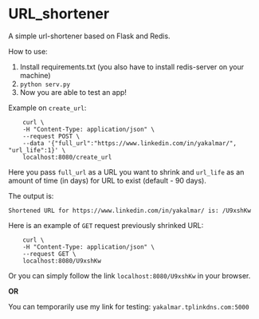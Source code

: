 # URL_shortener
A simple url-shortener based on Flask and Redis.

How to use:
1. Install requirements.txt (you also have to install redis-server on your machine)
2. `python serv.py`
3. Now you are able to test an app!

Example on `create_url`:

```
    curl \
    -H "Content-Type: application/json" \
    --request POST \
    --data '{"full_url":"https://www.linkedin.com/in/yakalmar/", "url_life":1}' \
    localhost:8080/create_url
```

Here you pass `full_url` as a URL you want to shrink and `url_life` as an amount of time (in days) for URL to exist (default - 90 days).

The output is:

```
Shortened URL for https://www.linkedin.com/in/yakalmar/ is: /U9xshKw
```

Here is an example of `GET` request previously shrinked URL:

```
    curl \
    -H "Content-Type: application/json" \
    --request GET \
    localhost:8080/U9xshKw
```

Or you can simply follow the link `localhost:8080/U9xshKw` in  your browser.

**OR**

You can temporarily use my link for testing: `yakalmar.tplinkdns.com:5000`
